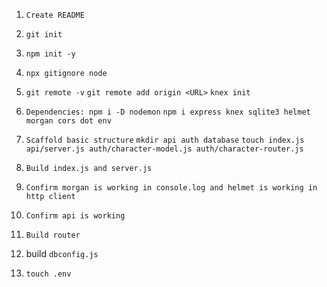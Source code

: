 1. `Create README`

2. `git init`

3. `npm init -y`

4. `npx gitignore node`

5. `git remote -v` 
    `git remote add origin <URL>`
    `knex init`

6. `Dependencies: npm i -D nodemon` 
    `npm i express knex sqlite3 helmet morgan cors dot env`

7. `Scaffold basic structure`
    `mkdir api auth database`
    `touch index.js api/server.js auth/character-model.js auth/character-router.js`

8. `Build index.js and server.js`

9. `Confirm morgan is working in console.log and helmet is working in http client`

10. `Confirm api is working`

11. `Build router`

12. build `dbconfig.js`

13. `touch .env`